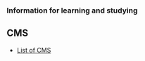 ### Information for learning and studying
## CMS
* [List of CMS](https://github.com/postlight/awesome-cms)
